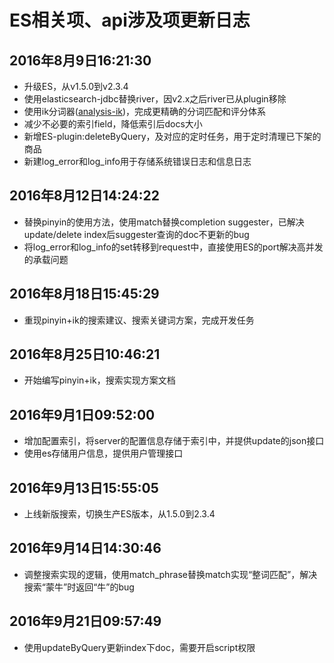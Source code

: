 # ES相关项、api涉及项更新日志

## 2016年8月9日16:21:30
* 升级ES，从v1.5.0到v2.3.4
* 使用elasticsearch-jdbc替换river，因v2.x之后river已从plugin移除
* 使用ik分词器([analysis-ik]())，完成更精确的分词匹配和评分体系
* 减少不必要的索引field，降低索引后docs大小
* 新增ES-plugin:deleteByQuery，及对应的定时任务，用于定时清理已下架的商品
* 新建log_error和log_info用于存储系统错误日志和信息日志

## 2016年8月12日14:24:22
* 替换pinyin的使用方法，使用match替换completion suggester，已解决update/delete index后suggester查询的doc不更新的bug
* 将log_error和log_info的set转移到request中，直接使用ES的port解决高并发的承载问题

## 2016年8月18日15:45:29
* 重现pinyin+ik的搜索建议、搜索关键词方案，完成开发任务

## 2016年8月25日10:46:21
* 开始编写pinyin+ik，搜索实现方案文档

## 2016年9月1日09:52:00
 * 增加配置索引，将server的配置信息存储于索引中，并提供update的json接口
 * 使用es存储用户信息，提供用户管理接口

## 2016年9月13日15:55:05
 * 上线新版搜索，切换生产ES版本，从1.5.0到2.3.4

## 2016年9月14日14:30:46
 * 调整搜索实现的逻辑，使用match_phrase替换match实现“整词匹配”，解决搜索“蒙牛”时返回“牛”的bug

## 2016年9月21日09:57:49
 * 使用updateByQuery更新index下doc，需要开启script权限
